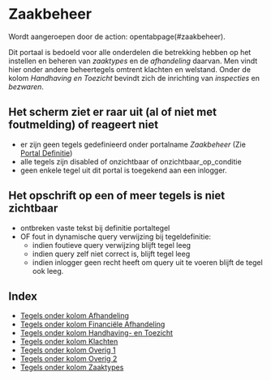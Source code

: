# Zaakbeheer

Wordt aangeroepen door de action: opentabpage(#zaakbeheer).

Dit portaal is bedoeld voor alle onderdelen die betrekking hebben op het instellen en beheren van _zaaktypes_ en de _afhandeling_ daarvan. Men vindt hier onder andere beheertegels omtrent klachten en welstand. Onder de kolom _Handhaving en Toezicht_ bevindt zich de inrichting van _inspecties_ en _bezwaren_.

## Het scherm ziet er raar uit (al of niet met foutmelding) of reageert niet

- er zijn geen tegels gedefinieerd onder portalname _Zaakbeheer_ (Zie [Portal Definitie](../../../instellen_inrichten/portaldefinitie/README.md))
- alle tegels zijn disabled of onzichtbaar of onzichtbaar_op_conditie
- geen enkele tegel uit dit portal is toegekend aan een inlogger.

## Het opschrift op een of meer tegels is niet zichtbaar

- ontbreken vaste tekst bij definitie portaltegel
- OF fout in dynamische query verwijzing bij tegeldefinitie:
  - indien foutieve query verwijzing blijft tegel leeg
  - indien query zelf niet correct is, blijft tegel leeg
  - indien inlogger geen recht heeft om query uit te voeren blijft de tegel ook leeg.

## Index

- [Tegels onder kolom Afhandeling](tegels_kolom_afhandeling.md)
- [Tegels onder kolom Financiële Afhandeling](tegels_kolom_financiele_afhandeling.md)
- [Tegels onder kolom Handhaving- en Toezicht](tegels_kolom_handhaving_toezicht.md)
- [Tegels onder kolom Klachten](tegels_kolom_klachten.md)
- [Tegels onder kolom Overig 1](tegels_kolom_overig_1.md)
- [Tegels onder kolom Overig 2](tegels_kolom_overig_2.md)
- [Tegels onder kolom Zaaktypes](tegels_kolom_zaaktypes.md)
